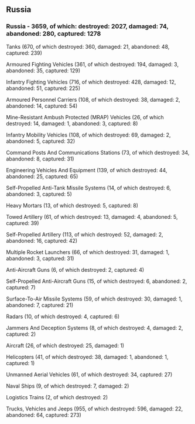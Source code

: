 
 
 ## Russia
 
 ### Russia - 3659, of which: destroyed: 2027, damaged: 74, abandoned: 280, captured: 1278

 

 

 Tanks (670, of which destroyed: 360, damaged: 21, abandoned: 48, captured: 239)

 Armoured Fighting Vehicles (361, of which destroyed: 194, damaged: 3, abandoned: 35, captured: 129)

 Infantry Fighting Vehicles (716, of which destroyed: 428, damaged: 12, abandoned: 51, captured: 225)

 Armoured Personnel Carriers (108, of which destroyed: 38, damaged: 2, abandoned: 14, captured: 54)

 Mine-Resistant Ambush Protected (MRAP) Vehicles (26, of which destroyed: 14, damaged: 1, abandoned: 3, captured: 8)

 Infantry Mobility Vehicles (108, of which destroyed: 69, damaged: 2, abandoned: 5, captured: 32)

 Command Posts And Communications Stations (73, of which destroyed: 34, abandoned: 8, captured: 31)

 Engineering Vehicles And Equipment (139, of which destroyed: 44, abandoned: 25, captured: 65)

 Self-Propelled Anti-Tank Missile Systems (14, of which destroyed: 6, abandoned: 3, captured: 5)

 Heavy Mortars (13, of which destroyed: 5, captured: 8)

 Towed Artillery (61, of which destroyed: 13, damaged: 4, abandoned: 5, captured: 39)

 Self-Propelled Artillery (113, of which destroyed: 52, damaged: 2, abandoned: 16, captured: 42)

 Multiple Rocket Launchers (66, of which destroyed: 31, damaged: 1, abandoned: 3, captured: 31)

 Anti-Aircraft Guns (6, of which destroyed: 2, captured: 4)

 Self-Propelled Anti-Aircraft Guns (15, of which destroyed: 6, abandoned: 2, captured: 7)

 Surface-To-Air Missile Systems (59, of which destroyed: 30, damaged: 1, abandoned: 7, captured: 21)

 Radars (10, of which destroyed: 4, captured: 6)

 Jammers And Deception Systems (8, of which destroyed: 4, damaged: 2, captured: 2)

 Aircraft (26, of which destroyed: 25, damaged: 1)

 Helicopters (41, of which destroyed: 38, damaged: 1, abandoned: 1, captured: 1)

 Unmanned Aerial Vehicles (61, of which destroyed: 34, captured: 27)

 Naval Ships (9, of which destroyed: 7, damaged: 2)

 Logistics Trains (2, of which destroyed: 2)

 Trucks, Vehicles and Jeeps (955, of which destroyed: 596, damaged: 22, abandoned: 64, captured: 273)

